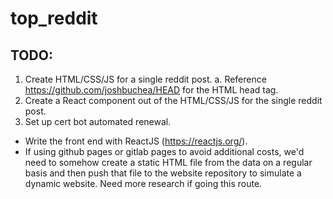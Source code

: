 # top_reddit

## TODO:
1. Create HTML/CSS/JS for a single reddit post.
  a. Reference https://github.com/joshbuchea/HEAD for the HTML head tag.
2. Create a React component out of the HTML/CSS/JS for the single reddit post.
3. Set up cert bot automated renewal.

* Write the front end with ReactJS (https://reactjs.org/).
* If using github pages or gitlab pages to avoid additional costs, we'd need to somehow create a static HTML file from the data on a regular basis and then push that file to the website repository to simulate a dynamic website. Need more research if going this route.
